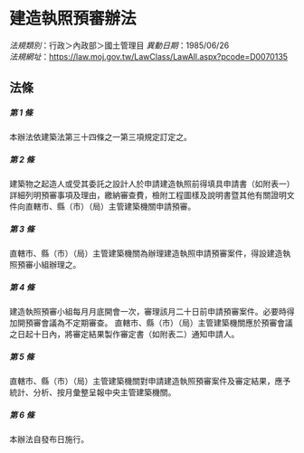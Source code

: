# 建造執照預審辦法

*法規類別*：行政＞內政部＞國土管理目
*異動日期*：1985/06/26  
*法規網址*：https://law.moj.gov.tw/LawClass/LawAll.aspx?pcode=D0070135



## 法條
##### 第 1 條
本辦法依建築法第三十四條之一第三項規定訂定之。

##### 第 2 條
建築物之起造人或受其委託之設計人於申請建造執照前得填具申請書（如附表一）詳細列明預審事項及理由，繳納審查費，檢附工程圖樣及說明書暨其他有關證明文件向直轄市、縣（市）（局）主管建築機關申請預審。

##### 第 3 條
直轄市、縣（市）（局）主管建築機關為辦理建造執照申請預審案件，得設建造執照預審小組辦理之。

##### 第 4 條
建造執照預審小組每月月底開會一次，審理該月二十日前申請預審案件。必要時得加開預審會議為不定期審查。
直轄市、縣（市）（局）主管建築機關應於預審會議之日起十日內，將審定結果製作審定書（如附表二）通知申請人。

##### 第 5 條
直轄市、縣（市）（局）主管建築機關對申請建造執照預審案件及審定結果，應予統計、分析、按月彙整呈報中央主管建築機關。

##### 第 6 條
本辦法自發布日施行。


